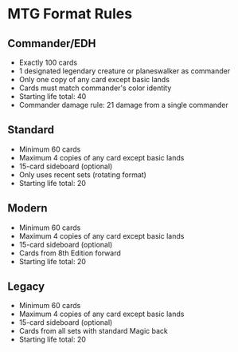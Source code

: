 # MTG Format Rules

## Commander/EDH
- Exactly 100 cards
- 1 designated legendary creature or planeswalker as commander
- Only one copy of any card except basic lands
- Cards must match commander's color identity
- Starting life total: 40
- Commander damage rule: 21 damage from a single commander

## Standard
- Minimum 60 cards
- Maximum 4 copies of any card except basic lands
- 15-card sideboard (optional)
- Only uses recent sets (rotating format)
- Starting life total: 20

## Modern
- Minimum 60 cards
- Maximum 4 copies of any card except basic lands
- 15-card sideboard (optional)
- Cards from 8th Edition forward
- Starting life total: 20

## Legacy
- Minimum 60 cards
- Maximum 4 copies of any card except basic lands
- 15-card sideboard (optional)
- Cards from all sets with standard Magic back
- Starting life total: 20 